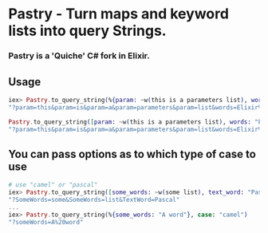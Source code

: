 # Pastry - Turn maps and keyword lists into query Strings.

### Pastry is a 'Quiche' C# fork in Elixir.

## Usage
```elixir
iex> Pastry.to_query_string(%{param: ~w(this is a parameters list), words: "Elixir is fun!"})
"?param=this&param=is&param=a&param=parameters&param=list&words=Elixir%20is%20fun!"

Pastry.to_query_string([param: ~w(this is a parameters list), words: "Elixir is fun!"])
"?param=this&param=is&param=a&param=parameters&param=list&words=Elixir%20is%20fun!"
```

## You can pass options as to which type of case to use

```elixir
# use "camel" or "pascal"
iex> Pastry.to_query_string([some_words: ~w(some list), text_word: "Pascal"], case: "pascal")
"?SomeWords=some&SomeWords=list&TextWord=Pascal"
...
iex> Pastry.to_query_string(%{some_words: "A word"}, case: "camel")
"?someWords=A%20word"
```

